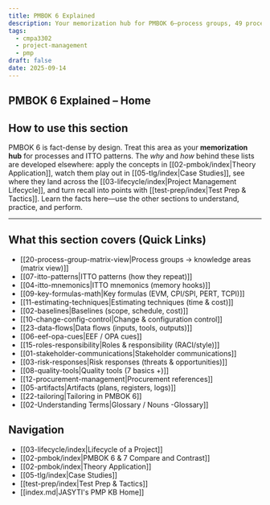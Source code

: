 ```yaml
---
title: PMBOK 6 Explained
description: Your memorization hub for PMBOK 6—process groups, 49 processes, and ITTO patterns—linked to sections that explain, apply, and score.
tags:
  - cmpa3302
  - project-management
  - pmp
draft: false
date: 2025-09-14
---
```


## PMBOK 6 Explained – Home

## How to use this section
PMBOK 6 is fact-dense by design. Treat this area as your **memorization hub** for processes and ITTO patterns. The *why* and *how* behind these lists are developed elsewhere: apply the concepts in [[02-pmbok/index|Theory Application]], watch them play out in [[05-tlg/index|Case Studies]], see where they land across the [[03-lifecycle/index|Project Management Lifecycle]], and turn recall into points with [[test-prep/index|Test Prep & Tactics]]. Learn the facts here—use the other sections to understand, practice, and perform.

---
## What this section covers (Quick Links)

- [[20-process-group-matrix-view|Process groups → knowledge areas (matrix view)]]
- [[07-itto-patterns|ITTO patterns (how they repeat)]]
- [[04-itto-mnemonics|ITTO mnemonics (memory hooks)]]
- [[09-key-formulas-math|Key formulas (EVM, CPI/SPI, PERT, TCPI)]]
- [[11-estimating-techniques|Estimating techniques (time & cost)]]
- [[02-baselines|Baselines (scope, schedule, cost)]]
- [[10-change-config-control|Change & configuration control]]
- [[23-data-flows|Data flows (inputs, tools, outputs)]]
- [[06-eef-opa-cues|EEF / OPA cues]]
- [[15-roles-responsibility|Roles & responsibility (RACI/style)]]
- [[01-stakeholder-communications|Stakeholder communications]]
- [[03-risk-responses|Risk responses (threats & opportunities)]]
- [[08-quality-tools|Quality tools (7 basics +)]]
- [[12-procurement-management|Procurement references]]
- [[05-artifacts|Artifacts (plans, registers, logs)]]
- [[22-tailoring|Tailoring in PMBOK 6]]
- [[02-Understanding Terms|Glossary / Nouns -Glossary]]

## Navigation
- [[03-lifecycle/index|Lifecycle of a Project]]
- [[02-pmbok/index|PMBOK 6 & 7 Compare and Contrast]]
- [[02-pmbok/index|Theory Application]]
- [[05-tlg/index|Case Studies]]
- [[test-prep/index|Test Prep & Tactics]]
- [[index.md|JASYTI's PMP KB Home]]
